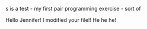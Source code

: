 s is a test - my first pair programming exercise - sort of

Hello Jennifer! I modified your file!! He he he!
